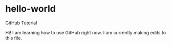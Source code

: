# hello-world
GitHub Tutorial

Hi! I am learning how to use GitHub right now. 
I am currently making edits to this file. 
